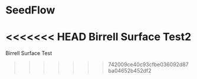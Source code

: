 # SeedFlow
<<<<<<< HEAD
Birrell Surface Test2
=======
Birrell Surface Test
>>>>>>> 742009ce40c93cfbe036092d87ba04652b452df2
